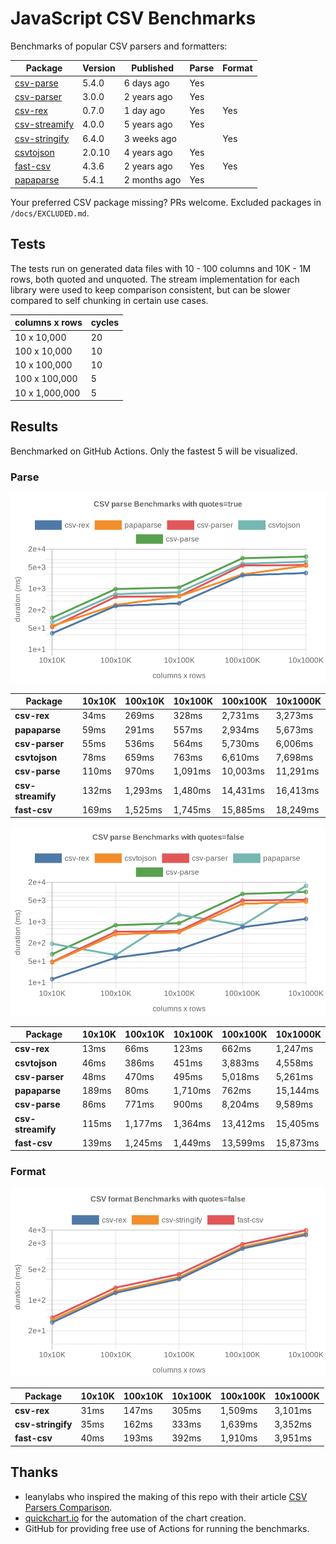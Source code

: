 # JavaScript CSV Benchmarks

Benchmarks of popular CSV parsers and formatters:

<!-- packages -->
| Package | Version | Published | Parse | Format 
|---------|---------|-----------|-------|--------
| [csv-parse](https://www.npmjs.com/package/csv-parse) | 5.4.0 | 6 days ago | Yes |  
| [csv-parser](https://www.npmjs.com/package/csv-parser) | 3.0.0 | 2 years ago | Yes |  
| [csv-rex](https://www.npmjs.com/package/csv-rex) | 0.7.0 | 1 day ago | Yes | Yes 
| [csv-streamify](https://www.npmjs.com/package/csv-streamify) | 4.0.0 | 5 years ago | Yes |  
| [csv-stringify](https://www.npmjs.com/package/csv-stringify) | 6.4.0 | 3 weeks ago |  | Yes 
| [csvtojson](https://www.npmjs.com/package/csvtojson) | 2.0.10 | 4 years ago | Yes |  
| [fast-csv](https://www.npmjs.com/package/fast-csv) | 4.3.6 | 2 years ago | Yes | Yes 
| [papaparse](https://www.npmjs.com/package/papaparse) | 5.4.1 | 2 months ago | Yes |  
<!-- packages -->

Your preferred CSV package missing? PRs welcome. Excluded packages in `/docs/EXCLUDED.md`.

## Tests
The tests run on generated data files with 10 - 100 columns and 10K - 1M rows, both quoted and unquoted. The stream implementation for each library were used to keep comparison consistent, but can be slower compared to self chunking in certain use cases.

<!-- tests -->
| columns x rows | cycles 
|----------------|--------
| 10 x 10,000 | 20 
| 100 x 10,000 | 10 
| 10 x 100,000 | 10 
| 100 x 100,000 | 5 
| 10 x 1,000,000 | 5 
<!-- tests -->

## Results 
Benchmarked on GitHub Actions. Only the fastest 5 will be visualized.

### Parse
![Quoted CSV Parser Benchmarks](https://github.com/willfarrell/csv-benchmarks/raw/main/results/parse_quotes%3Dtrue.png)

<!-- parse quotes=true -->
| Package | 10x10K | 100x10K | 10x100K | 100x100K | 10x1000K 
|---------|---|---|---|---|---
| **csv-rex** | 34ms | 269ms | 328ms | 2,731ms | 3,273ms 
| **papaparse** | 59ms | 291ms | 557ms | 2,934ms | 5,673ms 
| **csv-parser** | 55ms | 536ms | 564ms | 5,730ms | 6,006ms 
| **csvtojson** | 78ms | 659ms | 763ms | 6,610ms | 7,698ms 
| **csv-parse** | 110ms | 970ms | 1,091ms | 10,003ms | 11,291ms 
| **csv-streamify** | 132ms | 1,293ms | 1,480ms | 14,431ms | 16,413ms 
| **fast-csv** | 169ms | 1,525ms | 1,745ms | 15,885ms | 18,249ms 
<!-- parse quotes=true -->

![Non-Quoted CSV Parser Benchmarks](https://github.com/willfarrell/csv-benchmarks/raw/main/results/parse_quotes%3Dfalse.png)

<!-- parse quotes=false -->
| Package | 10x10K | 100x10K | 10x100K | 100x100K | 10x1000K 
|---------|---|---|---|---|---
| **csv-rex** | 13ms | 66ms | 123ms | 662ms | 1,247ms 
| **csvtojson** | 46ms | 386ms | 451ms | 3,883ms | 4,558ms 
| **csv-parser** | 48ms | 470ms | 495ms | 5,018ms | 5,261ms 
| **papaparse** | 189ms | 80ms | 1,710ms | 762ms | 15,144ms 
| **csv-parse** | 86ms | 771ms | 900ms | 8,204ms | 9,589ms 
| **csv-streamify** | 115ms | 1,177ms | 1,364ms | 13,412ms | 15,405ms 
| **fast-csv** | 139ms | 1,245ms | 1,449ms | 13,599ms | 15,873ms 
<!-- parse quotes=false -->

### Format

![Non-Quoted CSV Formatter Benchmarks](https://github.com/willfarrell/csv-benchmarks/raw/main/results/format_quotes%3Dfalse.png)

<!-- format quotes=false -->
| Package | 10x10K | 100x10K | 10x100K | 100x100K | 10x1000K 
|---------|---|---|---|---|---
| **csv-rex** | 31ms | 147ms | 305ms | 1,509ms | 3,101ms 
| **csv-stringify** | 35ms | 162ms | 333ms | 1,639ms | 3,352ms 
| **fast-csv** | 40ms | 193ms | 392ms | 1,910ms | 3,951ms 
<!-- format quotes=false -->

## Thanks
- leanylabs who inspired the making of this repo with their article [CSV Parsers Comparison](https://leanylabs.com/blog/js-csv-parsers-benchmarks/).
- [quickchart.io](https://quickchart.io) for the automation of the chart creation.
- GitHub for providing free use of Actions for running the benchmarks.
